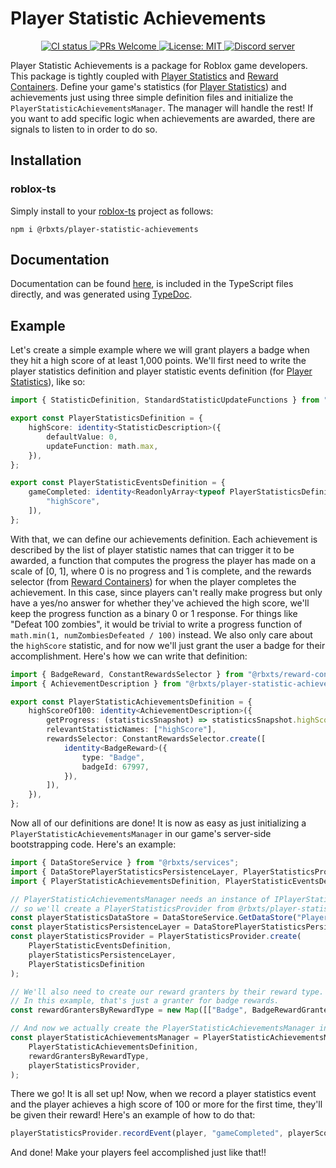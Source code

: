 # Player Statistic Achievements
<p align="center">
	<a href="https://github.com/Bytebit-Org/roblox-PlayerStatisticAchievements/actions">
        <img src="https://github.com/Bytebit-Org/roblox-PlayerStatisticAchievements/workflows/CI/badge.svg" alt="CI status" />
    </a>
	<a href="http://makeapullrequest.com">
		<img src="https://img.shields.io/badge/PRs-welcome-blue.svg" alt="PRs Welcome" />
	</a>
	<a href="https://opensource.org/licenses/MIT">
		<img src="https://img.shields.io/badge/License-MIT-blue.svg" alt="License: MIT" />
	</a>
	<a href="https://discord.gg/QEz3v8y">
		<img src="https://img.shields.io/badge/discord-join-7289DA.svg?logo=discord&longCache=true&style=flat" alt="Discord server" />
	</a>
</p>

Player Statistic Achievements is a package for Roblox game developers. This package is tightly coupled with [Player Statistics](https://github.com/Bytebit-Org/roblox-PlayerStatistics) and [Reward Containers](https://github.com/Bytebit-Org/roblox-RewardContainers).
Define your game's statistics (for [Player Statistics](https://github.com/Bytebit-Org/roblox-PlayerStatistics)) and achievements just using three simple definition files and initialize the `PlayerStatisticAchievementsManager`. The manager will handle the rest! If you want to add specific logic when achievements are awarded, there are signals to listen to in order to do so.

## Installation
### roblox-ts
Simply install to your [roblox-ts](https://roblox-ts.com/) project as follows:
```
npm i @rbxts/player-statistic-achievements
```

## Documentation
Documentation can be found [here](https://github.com/Bytebit-Org/roblox-PlayerStatisticAchievements/tree/master/docs), is included in the TypeScript files directly, and was generated using [TypeDoc](https://typedoc.org/).

## Example
Let's create a simple example where we will grant players a badge when they hit a high score of at least 1,000 points. We'll first need to write the player statistics definition and player statistic events definition (for [Player Statistics](https://github.com/Bytebit-Org/roblox-PlayerStatistics)), like so:

```ts
import { StatisticDefinition, StandardStatisticUpdateFunctions } from "@rbxts/player-statistics";

export const PlayerStatisticsDefinition = {
    highScore: identity<StatisticDescription>({
        defaultValue: 0,
        updateFunction: math.max,
    }),
};

export const PlayerStatisticEventsDefinition = {
    gameCompleted: identity<ReadonlyArray<typeof PlayerStatisticsDefinition>>([
        "highScore",
    ]),
};
```

With that, we can define our achievements definition. Each achievement is described by the list of player statistic names that can trigger it to be awarded, a function that computes the progress the player has made on a scale of [0, 1], where 0 is no progress and 1 is complete, and the rewards selector (from [Reward Containers](https://github.com/Bytebit-Org/roblox-RewardContainers)) for when the player completes the achievement. In this case, since players can't really make progress but only have a yes/no answer for whether they've achieved the high score, we'll keep the progress function as a binary 0 or 1 response. For things like "Defeat 100 zombies", it would be trivial to write a progress function of `math.min(1, numZombiesDefeated / 100)` instead. We also only care about the `highScore` statistic, and for now we'll just grant the user a badge for their accomplishment. Here's how we can write that definition:

```ts
import { BadgeReward, ConstantRewardsSelector } from "@rbxts/reward-containers";
import { AchievementDescription } from "@rbxts/player-statistic-achievements";

export const PlayerStatisticAchievementsDefinition = {
    highScoreOf100: identity<AchievementDescription>({
        getProgress: (statisticsSnapshot) => statisticsSnapshot.highScore >= 100 ? 1 : 0,
        relevantStatisticNames: ["highScore"],
        rewardsSelector: ConstantRewardsSelector.create([
            identity<BadgeReward>({
                type: "Badge",
                badgeId: 67997,
            }),
        ]),
    }),
};
```

Now all of our definitions are done! It is now as easy as just initializing a `PlayerStatisticAchievementsManager` in our game's server-side bootstrapping code. Here's an example:

```ts
import { DataStoreService } from "@rbxts/services";
import { DataStorePlayerStatisticsPersistenceLayer, PlayerStatisticsProvider } from "@rbxts/player-statistics";
import { PlayerStatisticAchievementsDefinition, PlayerStatisticEventsDefinition, PlayerStatisticsDefinition } from "./data/Definitions";

// PlayerStatisticAchievementsManager needs an instance of IPlayerStatisticsReader,
// so we'll create a PlayerStatisticsProvider from @rbxts/player-statistics for that
const playerStatisticsDataStore = DataStoreService.GetDataStore("PlayerStatistics");
const playerStatisticsPersistenceLayer = DataStorePlayerStatisticsPersistenceLayer.create(playerStatisticsDataStore);
const playerStatisticsProvider = PlayerStatisticsProvider.create(
    PlayerStatisticEventsDefinition,
    playerStatisticsPersistenceLayer,
    PlayerStatisticsDefinition
);

// We'll also need to create our reward granters by their reward type.
// In this example, that's just a granter for badge rewards.
const rewardGrantersByRewardType = new Map([["Badge", BadgeRewardGranter.create()]]);

// And now we actually create the PlayerStatisticAchievementsManager instance
const playerStatisticAchievementsManager = PlayerStatisticAchievementsManager.create(
    PlayerStatisticAchievementsDefinition,
    rewardGrantersByRewardType,
    playerStatisticsProvider,
);
```

There we go! It is all set up! Now, when we record a player statistics event and the player achieves a high score of 100 or more for the first time, they'll be given their reward! Here's an example of how to do that:

```ts
playerStatisticsProvider.recordEvent(player, "gameCompleted", playerScore);
```

And done! Make your players feel accomplished just like that!!
